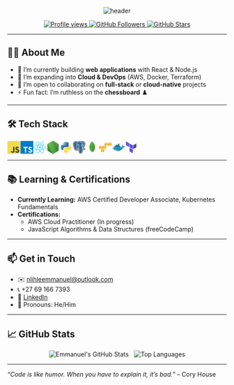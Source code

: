 <!-- Banner -->
<p align="center">
  <img src="https://capsule-render.vercel.app/api?type=waving&color=gradient&height=150&section=header&text=Hi%20there!%20I'm%20Emmanuel%20👋&fontSize=60" alt="header"/>
</p>

<!-- Badges -->
<p align="center">
  <a href="https://github.com/Emmanuel9762">
    <img src="https://komarev.com/ghpvc/?username=Emmanuel9762&color=blue" alt="Profile views"/>
  </a>
  <a href="https://github.com/Emmanuel9762?tab=followers">
    <img src="https://img.shields.io/github/followers/Emmanuel9762?label=Follow&style=social" alt="GitHub Followers"/>
  </a>
  <a href="https://github.com/Emmanuel9762/Emmanuel9762">
    <img src="https://img.shields.io/github/stars/Emmanuel9762/Emmanuel9762?style=social" alt="GitHub Stars"/>
  </a>
</p>

---

## 👨‍💻 About Me

- 🔭 I’m currently building **web applications** with React & Node.js  
- 🌱 I’m expanding into **Cloud & DevOps** (AWS, Docker, Terraform)  
- 🤝 I’m open to collaborating on **full-stack** or **cloud-native** projects  
- ⚡ Fun fact: I’m ruthless on the **chessboard** ♟️  

---

## 🛠️ Tech Stack

<p>
  <img align="left" alt="JavaScript" width="30px" src="https://raw.githubusercontent.com/devicons/devicon/master/icons/javascript/javascript-original.svg" />
  <img align="left" alt="TypeScript" width="30px" src="https://raw.githubusercontent.com/devicons/devicon/master/icons/typescript/typescript-original.svg" />
  <img align="left" alt="React" width="30px" src="https://raw.githubusercontent.com/devicons/devicon/master/icons/react/react-original.svg" />
  <img align="left" alt="Node.js" width="30px" src="https://raw.githubusercontent.com/devicons/devicon/master/icons/nodejs/nodejs-original.svg" />
  <img align="left" alt="Python" width="30px" src="https://raw.githubusercontent.com/devicons/devicon/master/icons/python/python-original.svg" />
  <img align="left" alt="PostgreSQL" width="30px" src="https://raw.githubusercontent.com/devicons/devicon/master/icons/postgresql/postgresql-original.svg" />
  <img align="left" alt="MongoDB" width="30px" src="https://raw.githubusercontent.com/devicons/devicon/master/icons/mongodb/mongodb-original.svg" />
  <img align="left" alt="AWS" width="30px" src="https://raw.githubusercontent.com/devicons/devicon/master/icons/amazonwebservices/amazonwebservices-original.svg" />
  <img align="left" alt="Docker" width="30px" src="https://raw.githubusercontent.com/devicons/devicon/master/icons/docker/docker-original.svg" />
  <img align="left" alt="Terraform" width="30px" src="https://raw.githubusercontent.com/devicons/devicon/master/icons/terraform/terraform-original.svg" />
</p>
<br clear="both"/>

---

## 📚 Learning & Certifications

- **Currently Learning:** AWS Certified Developer Associate, Kubernetes Fundamentals  
- **Certifications:**  
  - AWS Cloud Practitioner (In progress)  
  - JavaScript Algorithms & Data Structures (freeCodeCamp)  

---

## 📫 Get in Touch

- ✉️  nlihleemmanuel@outlook.com  
- 📞  +27 69 166 7393  
- 🔗  [LinkedIn](https://www.linkedin.com/in/emmanuel-ngulube/)  
- 📝  Pronouns: He/Him  

---

## 📈 GitHub Stats

<p align="center">
  <img src="https://github-readme-stats.vercel.app/api?username=Emmanuel9762&show_icons=true&theme=radical" alt="Emmanuel's GitHub Stats"/>
  &nbsp;
  <img src="https://github-readme-stats.vercel.app/api/top-langs/?username=Emmanuel9762&layout=compact&theme=radical" alt="Top Languages"/>
</p>

---

_“Code is like humor. When you have to explain it, it’s bad.”_ – Cory House  
